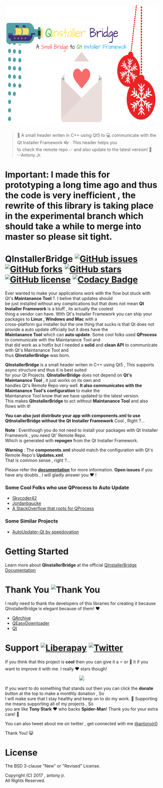<p align="center">
  <img src=".img/poster.png" height="400px" width=auto alt="QInstallerBridge Poster">  <br>
</p>


> :roller_coaster: A small header writen in C++ using Qt5 to :computer: communicate with the Qt Installer Framework :eyeglasses: . This header helps you   
> to check the remote repo :white_check_mark: and also update to the latest version! :dog:   
> --Antony Jr.

# Important: I made this for prototyping a long time ago and thus the code is very inefficient , the rewrite of this library is taking place in the experimental branch which should take a while to merge into master so please sit tight.

# QInstallerBridge [![GitHub issues](https://img.shields.io/github/issues/antony-jr/QInstallerBridge.svg?style=flat-square)](https://github.com/antony-jr/QInstallerBridge/issues) [![GitHub forks](https://img.shields.io/github/forks/antony-jr/QInstallerBridge.svg?style=flat-square)](https://github.com/antony-jr/QInstallerBridge/network) [![GitHub stars](https://img.shields.io/github/stars/antony-jr/QInstallerBridge.svg?style=flat-square)](https://github.com/antony-jr/QInstallerBridge/stargazers) [![GitHub license](https://img.shields.io/github/license/antony-jr/QInstallerBridge.svg?style=flat-square)](https://github.com/antony-jr/QInstallerBridge/blob/master/LICENSE) [![Codacy Badge](https://api.codacy.com/project/badge/Grade/f68886cc517c4afda44bca08714cf3a6)](https://www.codacy.com/app/antony-jr/QInstallerBridge?utm_source=github.com&amp;utm_medium=referral&amp;utm_content=antony-jr/QInstallerBridge&amp;utm_campaign=Badge_Grade)


Ever wanted to make your applications work with the flow but stuck with Qt's **Maintanance Tool** ?. I belive that updates should   
be just installed without any complications but that does not mean **Qt Installer Framework** is a bluff , its actually the coolest   
thing a vendor can have. With Qt's Installer Framework you can ship your packages to **Linux , Windows and Mac** with a   
cross-platform gui installer but the one thing that sucks is that Qt does not provide a auto update officially but it does have the   
**Maintanance Tool** which can **auto update**. Some cool folks used **QProcess** to communicate with the Maintanance Tool and   
that did work as a hotfix but I needed a **solid** and **clean API** to communicate with Qt's Maintanance Tool and   
thus **QInstallerBridge** was born.


**QInstallerBridge** is a small header writen in C++ using Qt5 , This supports async structure and thus it is best suited   
for your Qt Projects. **QInstallerBridge** does not depend on **Qt's Maintanance Tool** , it just works on its own and   
handles Qt's Remote Repo very well. **It also communicates with the Maintanance Tool's configuration** to make the   
Maintanance Tool know that we have updated to the latest version.   
This makes **QInstallerBridge** to act without **Maintanance Tool** and also flows with it!   

**You can also just distribute your app with components.xml to use QtInstallerBridge without the Qt Installer Framework**
Cool , Right ?...


**Note** : Eventhough you do not need to install your packages with Qt Installer Framework , you need Qt' Remote Repo.   
           Which is generated with **repogen** from the Qt Installer Framework.

**Warning** : The **components.xml** should match the configuration with Qt's Remote Repo's **Updates.xml**.   
              That is common sense , right ?...
              

Please refer the **[documentation](https://antony-jr.github.io/QInstallerBridge)** for more information.
**Open issues** if you have any doubts , I will gladly answer you :heart: !



### Some Cool Folks who use QProcess to Auto Update

* [Skycoder42](https://github.com/Skycoder42/QtAutoUpdater)
* [Jordanbaucke](https://github.com/jordanbaucke/qtautoupdater_cmake)
* [A StackOverflow that roots for QProcess](https://stackoverflow.com/questions/34318934/qt-installer-framework-auto-update)

### Some Similar Projects

* [AutoUpdater-Qt by speedovation](https://github.com/speedovation/AutoUpdater-Qt)   
       

# Getting Started

Learn more about **QInstallerBridge** at the official [QInstallerBridge Documentation](https://antony-jr.github.io/QInstallerBridge)

# Thank You ![Thank You](https://img.shields.io/badge/Always-Say%20Thank%20You!-blue.svg?style=flat-square)

I really need to thank the developers of this libraries for creating it because QInstallerBridge is elegant because of them! :heart:   

* [QArchive](https://github.com/antony-jr/QArchive)
* [QEasyDownloader](https://github.com/antony-jr/QEasyDownloader)
* [Qt](https://github.com/qt)

# Support [![Liberapay](https://liberapay.com/assets/widgets/donate.svg)](https://liberapay.com/antonyjr/donate) [![Twitter](https://img.shields.io/twitter/url/https/github.com/antony-jr/QInstallerBridge.svg?style=social)](https://twitter.com/intent/tweet?text=Checkout%20%23QInstallerBridge%20by%20%40antonyjr0%20%20%2C%20its%20cool.%20Try%20it%20at%20https%3A%2F%2Fgithub.com%2Fantony-jr%2FQInstallerBridge)

If you think that this project is **cool** then you can give it a :star: or :fork_and_knife: it if you want to improve it with me. I really :heart: stars though!   

<p align="center">
    <a href="https://liberapay.com/antonyjr/donate">
       <img src="https://liberapay.com/assets/widgets/donate.svg">
    </a>
</p>


If you want to do something that stands out then you can click the **donate** button at the top to make a monthly donation , So   
I will make sure that I stay healthy and keep on to do my work. :briefcase: Supporting me means supporting all of my projects , So   
you are like **Tony Stark** :heart: who backs **Spider-Man**! Thank you for your extra care! :dog:   

You can also tweet about me on twitter , get connected with me [@antonyjr0](https://twitter.com/antonyjr0)

Thank You! :smiley_cat:

# License

The BSD 3-clause "New" or "Revised" License.

Copyright (C) 2017 , antony jr.   
All Rights Reserved.
